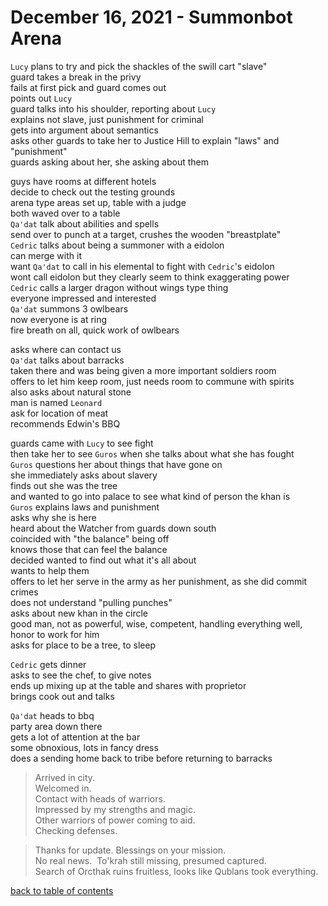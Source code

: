 # December 16, 2021 - Summonbot Arena

`Lucy` plans to try and pick the shackles of the swill cart "slave"  
guard takes a break in the privy  
fails at first pick and guard comes out  
points out `Lucy`  
guard talks into his shoulder, reporting about `Lucy`  
explains not slave, just punishment for criminal  
gets into argument about semantics  
asks other guards to take her to Justice Hill to explain "laws" and "punishment"  
guards asking about her, she asking about them  

guys have rooms at different hotels  
decide to check out the testing grounds  
arena type areas set up, table with a judge  
both waved over to a table  
`Qa'dat` talk about abilities and spells  
send over to punch at a target, crushes the wooden "breastplate"  
`Cedric` talks about being a summoner with a eidolon  
can merge with it  
want `Qa'dat` to call in his elemental to fight with `Cedric`'s eidolon  
wont call eidolon but they clearly seem to think exaggerating power  
`Cedric` calls a larger dragon without wings type thing  
everyone impressed and interested  
`Qa'dat` summons 3 owlbears  
now everyone is at ring  
fire breath on all, quick work of owlbears  

asks where can contact us  
`Qa'dat` talks about barracks  
taken there and was being given a more important soldiers room  
offers to let him keep room, just needs room to commune with spirits  
also asks about natural stone  
man is named `Leonard`  
ask for location of meat  
recommends Edwin's BBQ  

guards came with `Lucy` to see fight  
then take her to see `Guros` when she talks about what she has fought  
`Guros` questions her about things that have gone on  
she immediately asks about slavery  
finds out she was the tree  
and wanted to go into palace to see what kind of person the khan is  
`Guros` explains laws and punishment  
asks why she is here  
heard about the Watcher from guards down south  
coincided with "the balance" being off  
knows those that can feel the balance  
decided wanted to find out what it's all about  
wants to help them  
offers to let her serve in the army as her punishment, as she did commit crimes  
does not understand "pulling punches"  
asks about new khan in the circle  
good man, not as powerful, wise, competent, handling everything well, honor to work for him  
asks for place to be a tree, to sleep  

`Cedric` gets dinner  
asks to see the chef, to give notes  
ends up mixing up at the table and shares with proprietor  
brings cook out and talks  

`Qa'dat` heads to bbq  
party area down there  
gets a lot of attention at the bar  
some obnoxious, lots in fancy dress  
does a sending home back to tribe before returning to barracks  

> Arrived in city.  
> Welcomed in.  
> Contact with heads of warriors.  
> Impressed by my strengths and magic.  
> Other warriors of power coming to aid.  
> Checking defenses.  

> Thanks for update. Blessings on your mission.  
> No real news.  To'krah still missing, presumed captured.  
> Search of Orcthak ruins fruitless, looks like Qublans took everything.  


[back to table of contents](/sessions/TOC.md)
